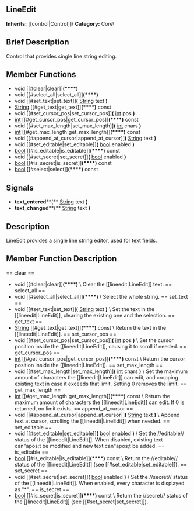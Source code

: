 ##  LineEdit  
**Inherits:** [[control|Control]]\\
**Category:** Core\\
##  Brief Description  
Control that provides single line string editing.
##  Member Functions 
  * void [[#clear|clear]]**(****)**
  * void [[#select_all|select_all]]**(****)**
  * void [[#set_text|set_text]]**(** [String](class_string) text **)**
  * [String](class_string) [[#get_text|get_text]]**(****)** const
  * void [[#set_cursor_pos|set_cursor_pos]]**(** [int](class_int) pos **)**
  * [int](class_int) [[#get_cursor_pos|get_cursor_pos]]**(****)** const
  * void [[#set_max_length|set_max_length]]**(** [int](class_int) chars **)**
  * [int](class_int) [[#get_max_length|get_max_length]]**(****)** const
  * void [[#append_at_cursor|append_at_cursor]]**(** [String](class_string) text **)**
  * void [[#set_editable|set_editable]]**(** [bool](class_bool) enabled **)**
  * [bool](class_bool) [[#is_editable|is_editable]]**(****)** const
  * void [[#set_secret|set_secret]]**(** [bool](class_bool) enabled **)**
  * [bool](class_bool) [[#is_secret|is_secret]]**(****)** const
  * [bool](class_bool) [[#select|select]]**(****)** const
##  Signals  
  * **text_entered****(** [String](class_string) text **)**
  * **text_changed****(** [String](class_string) text **)**
##  Description  
LineEdit provides a single line string editor, used for text fields.
##  Member Function Description  
==  clear  ==
  * void [[#clear|clear]]**(****)**
\\
Clear the [[lineedit|LineEdit]] text.
==  select_all  ==
  * void [[#select_all|select_all]]**(****)**
\\
Select the whole string.
==  set_text  ==
  * void [[#set_text|set_text]]**(** [String](class_string) text **)**
\\
Set the text in the [[lineedit|LineEdit]], clearing the existing one and the selection.
==  get_text  ==
  * [String](class_string) [[#get_text|get_text]]**(****)** const
\\
Return the text in the [[lineedit|LineEdit]].
==  set_cursor_pos  ==
  * void [[#set_cursor_pos|set_cursor_pos]]**(** [int](class_int) pos **)**
\\
Set the cursor position inside the [[lineedit|LineEdit]], causing it to scroll if needed.
==  get_cursor_pos  ==
  * [int](class_int) [[#get_cursor_pos|get_cursor_pos]]**(****)** const
\\
Return the cursor position inside the [[lineedit|LineEdit]].
==  set_max_length  ==
  * void [[#set_max_length|set_max_length]]**(** [int](class_int) chars **)**
\\
Set the maximum amount of characters the [[lineedit|LineEdit]] can edit, and cropping existing text in case it exceeds that limit. Setting 0 removes the limit.
==  get_max_length  ==
  * [int](class_int) [[#get_max_length|get_max_length]]**(****)** const
\\
Return the maximum amount of characters the [[lineedit|LineEdit]] can edit. If 0 is returned, no limit exists.
==  append_at_cursor  ==
  * void [[#append_at_cursor|append_at_cursor]]**(** [String](class_string) text **)**
\\
Append text at cursor, scrolling the [[lineedit|LineEdit]] when needed.
==  set_editable  ==
  * void [[#set_editable|set_editable]]**(** [bool](class_bool) enabled **)**
\\
Set the //editable// status of the [[lineedit|LineEdit]]. When disabled, existing text can"apos;t be modified and new text can"apos;t be added.
==  is_editable  ==
  * [bool](class_bool) [[#is_editable|is_editable]]**(****)** const
\\
Return the //editable// status of the [[lineedit|LineEdit]] (see [[#set_editable|set_editable]]).
==  set_secret  ==
  * void [[#set_secret|set_secret]]**(** [bool](class_bool) enabled **)**
\\
Set the //secret// status of the [[lineedit|LineEdit]]. When enabled, every character is displayed as "*".
==  is_secret  ==
  * [bool](class_bool) [[#is_secret|is_secret]]**(****)** const
\\
Return the //secret// status of the [[lineedit|LineEdit]] (see [[#set_secret|set_secret]]).
